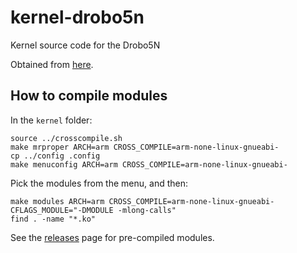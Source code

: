 kernel-drobo5n
==============

Kernel source code for the Drobo5N

Obtained from [here](http://support.drobo.com/app/answers/detail/a_id/434).

## How to compile modules

In the `kernel` folder:

```
source ../crosscompile.sh
make mrproper ARCH=arm CROSS_COMPILE=arm-none-linux-gnueabi-
cp ../config .config
make menuconfig ARCH=arm CROSS_COMPILE=arm-none-linux-gnueabi-
```

Pick the modules from the menu, and then:

```
make modules ARCH=arm CROSS_COMPILE=arm-none-linux-gnueabi- CFLAGS_MODULE="-DMODULE -mlong-calls"
find . -name "*.ko"
```

See the [releases](https://github.com/droboports/kernel-drobofs/releases) page for pre-compiled modules.
